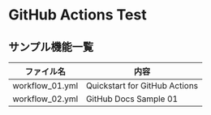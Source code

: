 # GitHub Actions Test

## サンプル機能一覧

| ファイル名      | 内容                          |
| --------------- | ----------------------------- |
| workflow_01.yml | Quickstart for GitHub Actions |
| workflow_02.yml | GitHub Docs Sample 01         |
